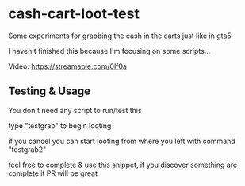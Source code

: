 # cash-cart-loot-test

Some experiments for grabbing the cash in the carts just like in gta5

I haven't finished this because I'm focusing on some scripts...

Video: https://streamable.com/0lf0a

## Testing & Usage

You don't need any script to run/test this

type "testgrab" to begin looting

if you cancel you can start looting from where you left with command "testgrab2"

feel free to complete & use this snippet, if you discover something are complete it PR will be great
